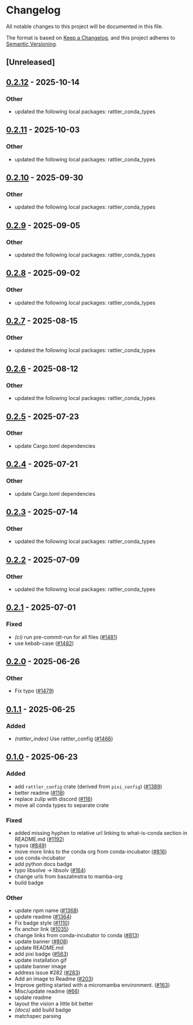 # Changelog

All notable changes to this project will be documented in this file.

The format is based on [Keep a Changelog](https://keepachangelog.com/en/1.0.0/),
and this project adheres to [Semantic Versioning](https://semver.org/spec/v2.0.0.html).

## [Unreleased]

## [0.2.12](https://github.com/conda/rattler/compare/rattler_config-v0.2.11...rattler_config-v0.2.12) - 2025-10-14

### Other

- updated the following local packages: rattler_conda_types

## [0.2.11](https://github.com/conda/rattler/compare/rattler_config-v0.2.10...rattler_config-v0.2.11) - 2025-10-03

### Other

- updated the following local packages: rattler_conda_types

## [0.2.10](https://github.com/conda/rattler/compare/rattler_config-v0.2.9...rattler_config-v0.2.10) - 2025-09-30

### Other

- updated the following local packages: rattler_conda_types

## [0.2.9](https://github.com/conda/rattler/compare/rattler_config-v0.2.8...rattler_config-v0.2.9) - 2025-09-05

### Other

- updated the following local packages: rattler_conda_types

## [0.2.8](https://github.com/conda/rattler/compare/rattler_config-v0.2.7...rattler_config-v0.2.8) - 2025-09-02

### Other

- updated the following local packages: rattler_conda_types

## [0.2.7](https://github.com/conda/rattler/compare/rattler_config-v0.2.6...rattler_config-v0.2.7) - 2025-08-15

### Other

- updated the following local packages: rattler_conda_types

## [0.2.6](https://github.com/conda/rattler/compare/rattler_config-v0.2.5...rattler_config-v0.2.6) - 2025-08-12

### Other

- updated the following local packages: rattler_conda_types

## [0.2.5](https://github.com/conda/rattler/compare/rattler_config-v0.2.4...rattler_config-v0.2.5) - 2025-07-23

### Other

- update Cargo.toml dependencies

## [0.2.4](https://github.com/conda/rattler/compare/rattler_config-v0.2.3...rattler_config-v0.2.4) - 2025-07-21

### Other

- update Cargo.toml dependencies

## [0.2.3](https://github.com/conda/rattler/compare/rattler_config-v0.2.2...rattler_config-v0.2.3) - 2025-07-14

### Other

- updated the following local packages: rattler_conda_types

## [0.2.2](https://github.com/conda/rattler/compare/rattler_config-v0.2.1...rattler_config-v0.2.2) - 2025-07-09

### Other

- updated the following local packages: rattler_conda_types

## [0.2.1](https://github.com/conda/rattler/compare/rattler_config-v0.2.0...rattler_config-v0.2.1) - 2025-07-01

### Fixed

- *(ci)* run pre-commit-run for all files ([#1481](https://github.com/conda/rattler/pull/1481))
- use kebab-case ([#1482](https://github.com/conda/rattler/pull/1482))

## [0.2.0](https://github.com/conda/rattler/compare/rattler_config-v0.1.1...rattler_config-v0.2.0) - 2025-06-26

### Other

- Fix typo ([#1479](https://github.com/conda/rattler/pull/1479))

## [0.1.1](https://github.com/conda/rattler/compare/rattler_config-v0.1.0...rattler_config-v0.1.1) - 2025-06-25

### Added

- *(rattler_index)* Use rattler_config ([#1466](https://github.com/conda/rattler/pull/1466))

## [0.1.0](https://github.com/conda/rattler/releases/tag/rattler_config-v0.1.0) - 2025-06-23

### Added

- add `rattler_config` crate (derived from `pixi_config`) ([#1389](https://github.com/conda/rattler/pull/1389))
- better readme ([#118](https://github.com/conda/rattler/pull/118))
- replace zulip with discord ([#116](https://github.com/conda/rattler/pull/116))
- move all conda types to separate crate

### Fixed

- added missing hyphen to relative url linking to what-is-conda section in README.md ([#1192](https://github.com/conda/rattler/pull/1192))
- typos ([#849](https://github.com/conda/rattler/pull/849))
- move more links to the conda org from conda-incubator ([#816](https://github.com/conda/rattler/pull/816))
- use conda-incubator
- add python docs badge
- typo libsolve -> libsolv ([#164](https://github.com/conda/rattler/pull/164))
- change urls from baszalmstra to mamba-org
- build badge

### Other

- update npm name ([#1368](https://github.com/conda/rattler/pull/1368))
- update readme ([#1364](https://github.com/conda/rattler/pull/1364))
- Fix badge style ([#1110](https://github.com/conda/rattler/pull/1110))
- fix anchor link ([#1035](https://github.com/conda/rattler/pull/1035))
- change links from conda-incubator to conda ([#813](https://github.com/conda/rattler/pull/813))
- update banner ([#808](https://github.com/conda/rattler/pull/808))
- update README.md
- add pixi badge ([#563](https://github.com/conda/rattler/pull/563))
- update installation gif
- update banner image
- address issue #282 ([#283](https://github.com/conda/rattler/pull/283))
- Add an image to Readme ([#203](https://github.com/conda/rattler/pull/203))
- Improve getting started with a micromamba environment. ([#163](https://github.com/conda/rattler/pull/163))
- Misc/update readme ([#66](https://github.com/conda/rattler/pull/66))
- update readme
- layout the vision a little bit better
- *(docs)* add build badge
- matchspec parsing
